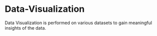 # Data-Visualization
Data Visualization is performed on various datasets to gain meaningful insights of the data.
